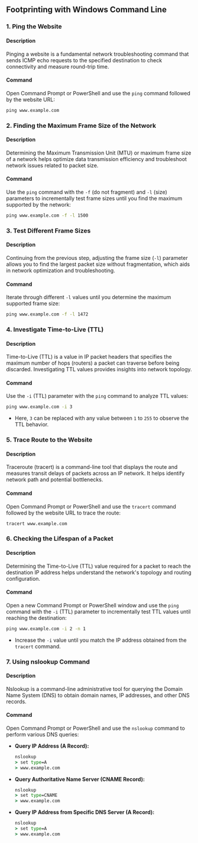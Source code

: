 ## Footprinting with Windows Command Line


### 1. Ping the Website

#### Description
Pinging a website is a fundamental network troubleshooting command that sends ICMP echo requests to the specified destination to check connectivity and measure round-trip time.

#### Command
Open Command Prompt or PowerShell and use the `ping` command followed by the website URL:

```cmd
ping www.example.com
```


### 2. Finding the Maximum Frame Size of the Network

#### Description
Determining the Maximum Transmission Unit (MTU) or maximum frame size of a network helps optimize data transmission efficiency and troubleshoot network issues related to packet size.

#### Command
Use the `ping` command with the `-f` (do not fragment) and `-l` (size) parameters to incrementally test frame sizes until you find the maximum supported by the network:

```cmd
ping www.example.com -f -l 1500
```


### 3. Test Different Frame Sizes

#### Description
Continuing from the previous step, adjusting the frame size (`-l`) parameter allows you to find the largest packet size without fragmentation, which aids in network optimization and troubleshooting.

#### Command
Iterate through different `-l` values until you determine the maximum supported frame size:

```cmd
ping www.example.com -f -l 1472
```


### 4. Investigate Time-to-Live (TTL)

#### Description
Time-to-Live (TTL) is a value in IP packet headers that specifies the maximum number of hops (routers) a packet can traverse before being discarded. Investigating TTL values provides insights into network topology.

#### Command
Use the `-i` (TTL) parameter with the `ping` command to analyze TTL values:

```cmd
ping www.example.com -i 3
```
- Here, `3` can be replaced with any value between `1` to `255` to observe the TTL behavior.


### 5. Trace Route to the Website

#### Description
Traceroute (tracert) is a command-line tool that displays the route and measures transit delays of packets across an IP network. It helps identify network path and potential bottlenecks.

#### Command
Open Command Prompt or PowerShell and use the `tracert` command followed by the website URL to trace the route:

```cmd
tracert www.example.com
```


### 6. Checking the Lifespan of a Packet

#### Description
Determining the Time-to-Live (TTL) value required for a packet to reach the destination IP address helps understand the network's topology and routing configuration.

#### Command
Open a new Command Prompt or PowerShell window and use the `ping` command with the `-i` (TTL) parameter to incrementally test TTL values until reaching the destination:

```cmd
ping www.example.com -i 2 -n 1
```
- Increase the `-i` value until you match the IP address obtained from the `tracert` command.


### 7. Using nslookup Command

#### Description
Nslookup is a command-line administrative tool for querying the Domain Name System (DNS) to obtain domain names, IP addresses, and other DNS records.

#### Command
Open Command Prompt or PowerShell and use the `nslookup` command to perform various DNS queries:

- **Query IP Address (A Record):**
  ```cmd
  nslookup
  > set type=A
  > www.example.com
  ```

- **Query Authoritative Name Server (CNAME Record):**
  ```cmd
  nslookup
  > set type=CNAME
  > www.example.com
  ```

- **Query IP Address from Specific DNS Server (A Record):**
  ```cmd
  nslookup
  > set type=A
  > www.example.com
  ```

